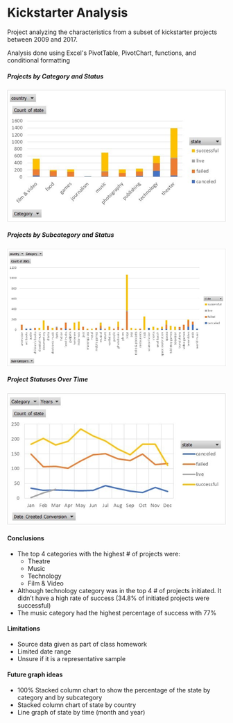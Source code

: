 # Kickstarter Analysis

Project analyzing the characteristics from a subset of kickstarter projects between 2009 and 2017.

Analysis done using Excel's PivotTable, PivotChart, functions, and conditional formatting

##### Projects by Category and Status
![Projects by Category and Status](status_cat.jpg)

##### Projects by Subcategory and Status
![Projects by Subcategory and Status](status_subcat.jpg)

##### Project Statuses Over Time
![Project Statuses Over Time](status_time.jpg)

#### Conclusions
- The top 4 categories with the highest # of projects were:
	- Theatre
	- Music
	- Technology
	- Film & Video
- Although technology category was in the top 4 # of projects initiated. It didn’t have a high rate of success (34.8% of initiated projects were successful)
- The music category had the highest percentage of success with 77%

#### Limitations
- Source data given as part of class homework
- Limited date range
- Unsure if it is a representative sample

#### Future graph ideas
- 100% Stacked column chart to show the percentage of the state by category and by subcategory
- Stacked column chart of state by country
- Line graph of state by time (month and year)


